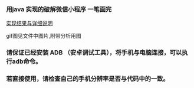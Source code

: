 ﻿### 用java 实现的破解微信小程序  一笔画完

[实现结果与详细说明](https://blog.csdn.net/qq_35425070/article/details/83548786)

gif图见文件中图片,附带分析用图

### 请保证已经安装 ADB （安卓调试工具），将手机与电脑连接，可以执行adb命令。
### 若直接使用，请检查自己的手机分辨率是否与代码中的一致。